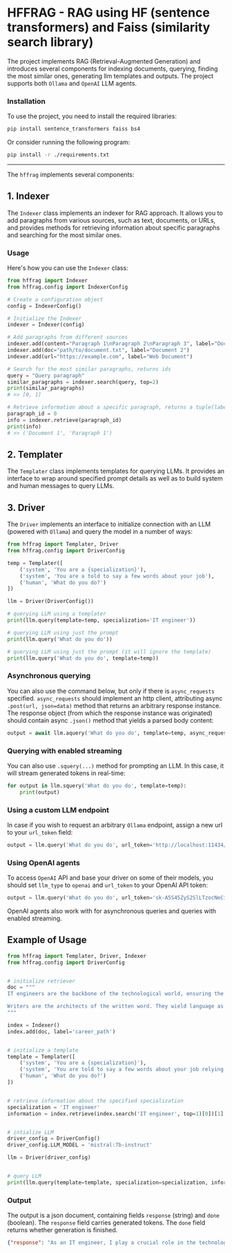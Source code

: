 # HFFRAG - RAG using HF (sentence transformers) and Faiss (similarity search library)

The project implements RAG (Retrieval-Augmented Generation) and introduces several components for indexing documents, querying, finding the most similar ones, generating llm templates and outputs. The project supports both `Ollama` and `OpenAI` LLM agents.

### Installation

To use the project, you need to install the required libraries:

```bash
pip install sentence_transformers faiss bs4
```

Or consider running the following program:

```bash
pip install -r ./requirements.txt
```

---

The `hffrag` implements several components:

## 1. Indexer

The `Indexer` class implements an indexer for RAG approach. It allows you to add paragraphs from various sources, such as text, documents, or URLs, and provides methods for retrieving information about specific paragraphs and searching for the most similar ones.

### Usage

Here's how you can use the `Indexer` class:

```python
from hffrag import Indexer
from hffrag.config import IndexerConfig

# Create a configuration object
config = IndexerConfig()

# Initialize the Indexer
indexer = Indexer(config)

# Add paragraphs from different sources
indexer.add(content="Paragraph 1\nParagraph 2\nParagraph 3", label="Document 1")
indexer.add(doc="path/to/document.txt", label="Document 2")
indexer.add(url="https://example.com", label="Web Document")

# Search for the most similar paragraphs, returns ids
query = "Query paragraph"
similar_paragraphs = indexer.search(query, top=2)
print(similar_paragraphs)
# >> [0, 1]

# Retrieve information about a specific paragraph, returns a tuple(label, paragraph)
paragraph_id = 0
info = indexer.retrieve(paragraph_id)
print(info)
# >> ('Document 1', 'Paragraph 1')
```

## 2. Templater

The `Templater` class implements templates for querying LLMs. It provides an interface to wrap around specified prompt details as well as to build system and human messages to query LLMs.

## 3. Driver

The `Driver` implements an interface to initialize connection with an LLM (powered with `Ollama`) and query the model in a number of ways:

```python
from hffrag import Templater, Driver
from hffrag.config import DriverConfig

temp = Templater([
	('system', 'You are a {specialization}'),
	('system', 'You are a told to say a few words about your job'),
	('human', 'What do you do?')
])

llm = Driver(DriverConfig())

# querying LLM using a templater
print(llm.query(template=temp, specialization='IT engineer'))

# querying LLM using just the prompt
print(llm.query('What do you do'))

# querying LLM using just the prompt (it will ignore the template)
print(llm.query('What do you do', template=temp))
```  

### Asynchronous querying

You can also use the command below, but only if there is `async_requests` specified.
`async_requests` should implement an http client, attributing async `.post(url, json=data)` method
that returns an arbitrary response instance. The response object (from which the response instance was originated) should contain async `.json()` method that yields a parsed body content:

```python
output = await llm.aquery('What do you do', template=temp, async_requests=async_requests)
```

### Querying with enabled streaming

You can also use `.squery(...)` method for prompting an LLM. In this case, it will stream generated tokens in real-time:

```python
for output in llm.squery('What do you do', template=temp):
	print(output)
```

### Using a custom LLM endpoint 

In case if you wish to request an arbitrary `Ollama` endpoint, assign a new url to your `url_token` field:

```python
output = llm.query('What do you do', url_token='http://localhost:11434/api/generate')
```

### Using OpenAI agents 

To access `OpenAI` API and base your driver on some of their models, you should set `llm_type` to `openai` and `url_token` to your OpenAI API token:

```python
output = llm.query('What do you do', url_token='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', llm_type='openai')
```

OpenAI agents also work with for asynchronous queries and queries with enabled streaming.

## Example of Usage

```python
from hffrag import Templater, Driver, Indexer
from hffrag.config import DriverConfig


# initialize retriever
doc = """
IT engineers are the backbone of the technological world, ensuring the smooth operation and functionality of computer systems, networks, and applications. Their responsibilities encompass a wide range of tasks, from designing and implementing new systems to troubleshooting technical problems and keeping everything up-to-date.

Writers are the architects of the written word. They wield language as their tool, crafting stories, poems, articles, scripts, and countless other forms of creative expression. Their work entertains, informs, educates, and inspires, shaping our understanding of the world and ourselves.
"""

index = Indexer()
index.add(doc, label='career_path')


# initialize a template
template = Templater([
	('system', 'You are a {specialization}'),
	('system', 'You are told to say a few words about your job relying on the following information: {information}'),
	('human', 'What do you do?')
])


# retrieve information about the specified specialization
specialization = 'IT engineer'
information = index.retrieve(index.search('IT engineer', top=1)[0])[1]


# intialize LLM
driver_config = DriverConfig()
driver_config.LLM_MODEL = 'mistral:7b-instruct'

llm = Driver(driver_config)


# query LLM
print(llm.query(template=template, specialization=specialization, information=information))
```

### Output
The output is a json document, containing fields `response` (string) and `done` (boolean). The `response` field carries generated tokens. The `done` field returns whether generation is finished.

```json
{"response": "As an IT engineer, I play a crucial role in the technological world by maintaining and enhancing the functionality of computer systems, networks, and applications. My job involves a diverse range of tasks, from designing and implementing new systems to troubleshooting technical problems and keeping up-to-date with the latest technologies. I work behind the scenes to ensure that the technology infrastructure is running smoothly and efficiently, enabling businesses and organizations to operate effectively. My goal is to prevent technical issues before they occur and to quickly resolve any problems that do arise, minimizing downtime and maximizing productivity.", "done": true}
```
